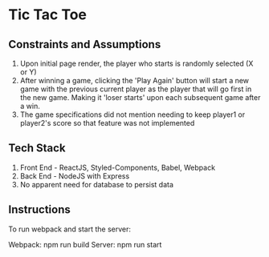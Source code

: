 # Tic Tac Toe

## Constraints and Assumptions
1. Upon initial page render, the player who starts is randomly selected (X or Y)
2. After winning a game, clicking the 'Play Again' button will start a new game with the previous current player as the player that will go first in the new game. Making it 'loser starts' upon each subsequent game after a win.
3. The game specifications did not mention needing to keep player1 or player2's score so that feature was not implemented

## Tech Stack
1. Front End - ReactJS, Styled-Components, Babel, Webpack
2. Back End - NodeJS with Express
3. No apparent need for database to persist data

## Instructions
To run webpack and start the server:

Webpack: npm run build
Server: npm run start
